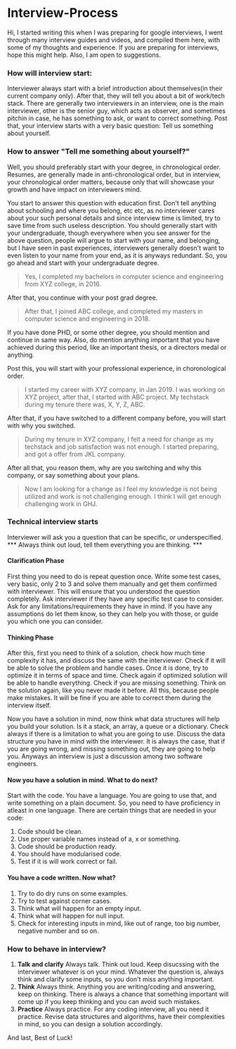 # Interview-Process
Hi, I started writing this when I was preparing for google interviews, I went through many interview guides and videos, and compiled them here, with some of my thoughts and experience. If you are preparing for interviews, hope this might help. Also, I am open to suggestions.
### How will interview start:
Interviewer always start with a brief introduction about themselves(in their current company only). After that, they will tell you about a bit of work/tech stack. There are generally two interviewers in an interview, one is the main interviewer, other is the senior guy, which acts as observer, and sometimes pitchin in case, he has something to ask, or want to correct something. Post that, your interview starts with a very basic question: Tell us something about yourself.
### How to answer "Tell me something about yourself?"
Well, you should preferably start with your degree, in chronological order. Resumes, are generally made in anti-chronological order, but in interview, your chronological order matters, because only that will showcase your growth and have impact on interviewers mind.

You start to answer this question with education first. Don't tell anything about schooling and where you belong, etc etc, as no interviewer cares about your such personal details and since interview time is limited, try to save time from such useless description. 
You should generally start with your undergraduate, though everywhere when you see answer for the above question, people will argue to start with your name, and belonging, but I have seen in past experiences, interviewers generally doesn't want to even listen to your name from your end, as it is anyways redundant.
So, you go ahead and start with your undergraduate degree. 
> Yes, I completed my bachelors in computer science and engineering from XYZ college, in 2016.

After that, you continue with your post grad degree.
> After that, I joined ABC college, and completed my masters in computer science and engineering in 2018. 

If you have done PHD, or some other degree, you should mention and continue in same way. 
Also, do mention anything important that you have achieved during this period, like an important thesis, or a directors medal or anything.

Post this, you will start with your professional experience, in choronological order.
> I started my career with XYZ company, in Jan 2019. I was working on XYZ project, after that, I started with ABC project. My techstack during my tenure there was, X, Y, Z, ABC. 

After that, if you have switched to a different company before, you will start with why you switched.
> During my tenure in XYZ company, I felt a need for change as my techstack and job satisfaction was not enough. I started preparing, and got a offer from JKL company.

After all that, you reason them, why are you switching and why this company, or say something about your plans.
> Now I am looking for a change as I feel my knowledge is not being utilized and work is not challenging enough. I think I will get enough challenging work in GHJ.

### Technical interview starts 
Interviewer will ask you a question that can be specific, or underspecified. *** Always think out loud, tell them everything you are thinking. ***

#### Clarification Phase
First thing you need to do is repeat question once. Write some test cases, very basic, only 2 to 3 and solve them manually and get them confirmed with interviewer. This will ensure that you understood the question completely. Ask interviewer if they have any specific test case to consider. Ask for any limitations/requirements they have in mind. If you have any assumptions do let them know, so they can help you with those, or guide you which one you can consider. 

#### Thinking Phase
After this, first you need to think of a solution, check how much time complexity it has, and discuss the same with the interviewer. Check if it will be able to solve the problem and handle cases. Once it is done, try to optimize it in terms of space and time. Check again if optimized solution will be able to handle everything. Check if you are missing something. Think on the solution again, like you never made it before. All this, because people make mistakes. It will be fine if you are able to correct them during the interview itself. 

Now you have a solution in mind, now think what data structures will help you build your solution. Is it a stack, an array, a queue or a dictionary. Check always if there is a limitation to what you are going to use. Discuss the data structure you have in mind with the interviewer. It is always the case, that if you are going wrong, and missing something out, they are going to help you. Anyways an interview is just a discussion among two software engineers.

#### Now you have a solution in mind. What to do next?
Start with the code. You have a language. You are going to use that, and write something on a plain document. So, you need to have proficiency in atleast in one language.
There are certain things that are needed in your code:
1. Code should be clean.
2. Use proper variable names instead of a, x or something.
3. Code should be production ready.
4. You should have modularised code.
5. Test if it is will work correct or fail.

#### You have a code written. Now what?
1. Try to do dry runs on some examples.
2. Try to test against corner cases.
3. Think what will happen for an empty input.
4. Think what will happen for null input.
5. Check for interesting inputs in mind, like out of range, too big number, negative number and so on.

### How to behave in interview?
1. **Talk and clarify** Always talk. Think out loud. Keep disucssing with the interviewer whatever is on your mind. Whatever the question is, always think and clarify some inputs, so you don't miss anything important.
2. **Think** Always think. Anything you are writing/coding and answering, keep on thinking. There is always a chance that something important will come up if you keep thinking and you can avoid such mistakes.
3. **Practice** Always practice. For any coding interview, all you need it practice. Revise data structures and algorithms, have their complexities in mind, so you can design a solution accordingly.

And last, Best of Luck!

